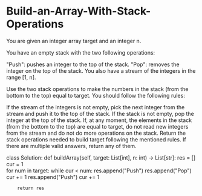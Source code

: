 # Build-an-Array-With-Stack-Operations
You are given an integer array target and an integer n.

You have an empty stack with the two following operations:

"Push": pushes an integer to the top of the stack.
"Pop": removes the integer on the top of the stack.
You also have a stream of the integers in the range [1, n].

Use the two stack operations to make the numbers in the stack (from the bottom to the top) equal to target. You should follow the following rules:

If the stream of the integers is not empty, pick the next integer from the stream and push it to the top of the stack.
If the stack is not empty, pop the integer at the top of the stack.
If, at any moment, the elements in the stack (from the bottom to the top) are equal to target, do not read new integers from the stream and do not do more operations on the stack.
Return the stack operations needed to build target following the mentioned rules. If there are multiple valid answers, return any of them.

class Solution:
    def buildArray(self, target: List[int], n: int) -> List[str]:
        res = []  
        cur = 1  
        for num in target:
            while cur < num:
                res.append("Push")
                res.append("Pop")
                cur += 1
            res.append("Push")
            cur += 1

        return res    
